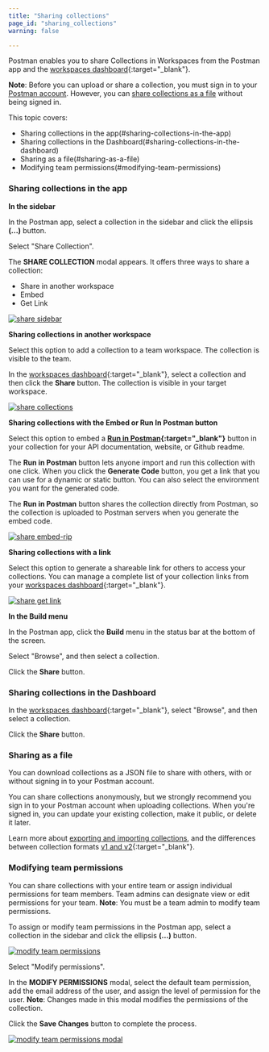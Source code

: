 ```yaml
---
title: "Sharing collections"
page_id: "sharing_collections"
warning: false

---
```




Postman enables you to share Collections in Workspaces from the Postman app and the [workspaces dashboard](https://app.getpostman.com/dashboard){:target="_blank"}. 

**Note**: Before you can upload or share a collection, you must sign in to your [Postman account](/docs/v6/postman/launching_postman/postman_account). However, you can [share collections as a file](#sharing-as-a-file) without being signed in.

This topic covers:
* Sharing collections in the app(#sharing-collections-in-the-app)
* Sharing collections in the Dashboard(#sharing-collections-in-the-dashboard)
* Sharing as a file(#sharing-as-a-file)
* Modifying team permissions(#modifying-team-permissions)

### Sharing collections in the app

**In the sidebar**

In the Postman app, select a collection in the sidebar and click the ellipsis **(...)** button.

Select "Share Collection". 

The **SHARE COLLECTION** modal appears. It offers three ways to share a collection:

* Share in another workspace
* Embed 
* Get Link

[![share sidebar](https://s3.amazonaws.com/postman-static-getpostman-com/postman-docs/WS-share-collection-sidebar.png)](https://s3.amazonaws.com/postman-static-getpostman-com/postman-docs/WS-share-collection-sidebar.png)

**Sharing collections in another workspace**

Select this option to add a collection to a team workspace. The collection is visible to the team.

In the [workspaces dashboard](https://app.getpostman.com/dashboard){:target="_blank"}, select a collection and then click the **Share** button. The collection is visible in your target workspace.

[![share collections](https://s3.amazonaws.com/postman-static-getpostman-com/postman-docs/WS-share-collection-dashboard.png)](https://s3.amazonaws.com/postman-static-getpostman-com/postman-docs/WS-share-collection-dashboard.png)

**Sharing collections with the Embed or Run In Postman button**

Select this option to embed a **[Run in Postman](/docs/v6/postman_for_publishers/run_button/creating_run_button){:target="_blank"}** button in your collection for your API documentation, website, or Github readme. 

The **Run in Postman** button lets anyone import and run this collection with one click. When you click the **Generate    Code** button, you get a link that you can use for a dynamic or static button. You can also select the environment you want for the generated code.

The **Run in Postman** button shares the collection directly from Postman, so the collection is uploaded to Postman servers when you generate the embed code.

[![share embed-rip](https://s3.amazonaws.com/postman-static-getpostman-com/postman-docs/WS-embed-a-collection.png)](https://s3.amazonaws.com/postman-static-getpostman-com/postman-docs/WS-embed-a-collection.png)

**Sharing collections with a link**

Select this option to generate a shareable link for others to access your collections. You can manage a complete list of your collection links from your [workspaces dashboard](https://app.getpostman.com/dashboard){:target="_blank"}.

[![share get link](https://s3.amazonaws.com/postman-static-getpostman-com/postman-docs/WS-getLink-collections.png)](https://s3.amazonaws.com/postman-static-getpostman-com/postman-docs/WS-getLink-collections.png)

**In the Build menu**

In the Postman app, click the **Build** menu in the status bar at the bottom of the screen.

Select "Browse", and then select a collection. 

Click the **Share** button.

### Sharing collections in the Dashboard

In the [workspaces dashboard](https://app.getpostman.com/dashboard){:target="_blank"}, select "Browse", and then select a collection. 

Click the **Share** button.

### Sharing as a file

You can download collections as a JSON file to share with others, with or without signing in to your Postman account. 

You can share collections anonymously, but we strongly recommend you sign in to your Postman account when uploading collections. When you're signed in, you can update your existing collection, make it public, or delete it later.

Learn more about [exporting and importing collections](/docs/v6/postman/collections/data_formats), and the differences between collection formats [v1 and v2](http://blog.getpostman.com/2015/06/05/travelogue-of-postman-collection-format-v2/){:target="_blank"}.

### Modifying team permissions

You can share collections with your entire team or assign individual permissions for team members. Team admins can designate view or edit permissions for your team. **Note**: You must be a team admin to modify team permissions.

To assign or modify team permissions in the Postman app, select a collection in the sidebar and click the ellipsis **(...)** button.

[![modify team permissions](https://s3.amazonaws.com/postman-static-getpostman-com/postman-docs/modify-permissions2.png)](https://s3.amazonaws.com/postman-static-getpostman-com/postman-docs/modify-permissions2.png)

Select "Modify permissions".

In the **MODIFY PERMISSIONS** modal, select the default team permission, add the email address of the user, and assign the level of permission for the user. **Note**: Changes made in this modal modifies the permissions of the collection. 

Click the **Save Changes** button to complete the process.

[![modify team permissions modal](https://s3.amazonaws.com/postman-static-getpostman-com/postman-docs/modify-permissions-modal.png)](https://s3.amazonaws.com/postman-static-getpostman-com/postman-docs/modify-permissions-modal.png)







